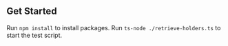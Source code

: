 ## Get Started
Run ```npm install``` to install packages.
Run ``ts-node ./retrieve-holders.ts`` to start the test script.